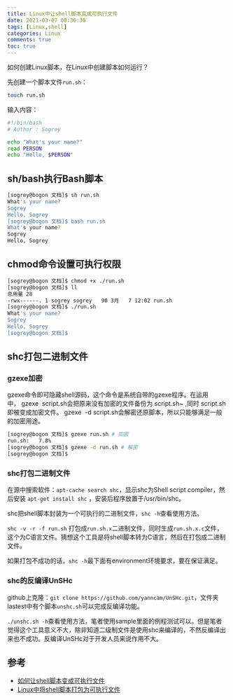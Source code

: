 ```yaml
---
title: Linux中让shell脚本变成可执行文件
date: 2021-03-07 00:36:36
tags: [Linux,shell]
categories: Linux
comments: true
toc: true
---
```


如何创建Linux脚本，在Linux中创建脚本如何运行？

<!--more-->

先创建一个脚本文件`run.sh`：
``` bash
touch run.sh
```
输入内容：
``` bash
#!/bin/bash
# Author : Sogrey

echo "What's your name?"
read PERSON
echo "Hello, $PERSON"
```

## sh/bash执行Bash脚本

``` bash
[sogrey@bogon 文档]$ sh run.sh
What's your name?
Sogrey
Hello, Sogrey
[sogrey@bogon 文档]$ bash run.sh
What's your name?
Sogrey
Hello, Sogrey
```

## chmod命令设置可执行权限
``` bash
[sogrey@bogon 文档]$ chmod +x ./run.sh
[sogrey@bogon 文档]$ ll
总用量 28
-rwx------. 1 sogrey sogrey   90 3月   7 12:02 run.sh
[sogrey@bogon 文档]$ ./run.sh
What's your name?
Sogrey
Hello, Sogrey
[sogrey@bogon 文档]$ 
```
## shc打包二进制文件

### gzexe加密

gzexe命令即可隐藏shell源码，这个命令是系统自带的gzexe程序。在运用中， gzexe  script.sh会把原来没有加密的文件备份为 script.sh~ ,同时 script.sh 即被变成加密文件。 gzexe  -d script.sh会解密还原脚本，所以只能够满足一般的加密用途。

``` bash
[sogrey@bogon 文档]$ gzexe run.sh # 加密
run.sh:	  7.8%
[sogrey@bogon 文档]$ gzexe -d run.sh # 解密
[sogrey@bogon 文档]$ 
```

### shc打包二进制文件

在源中搜索软件：`apt-cache search shc`，显示shc为Shell script compiler，然后安装 `apt-get install shc` ，安装后程序放置于/usr/bin/shc。

shc把shell脚本封装为一个可执行的二进制文件，`shc -h`查看使用方法。

`shc -v -r -f run.sh` 打包成`run.sh.x`二进制文件，同时生成`run.sh.x.c`文件，这个为C语言文件。猜想这个工具是将shell脚本转为C语言，然后在打包成二进制文件。

如果打包不成功的话，`shc -h`最下面有environment环境要求，要在保证满足。

### shc的反编译UnSHc

github上克隆：`git clone https://github.com/yanncam/UnSHc.git`，文件夹lastest中有个脚本`unshc.sh`可以完成反编译功能。

`./unshc.sh -h`查看使用方法，笔者使用sample里面的例程测试可以。但是笔者觉得这个工具意义不大，除非知道二级制文件是使用shc来编译的，不然反编译出来也不成功。反编译UnSHc对于开发人员来说作用不大。

## 参考

- [如何让shell脚本变成可执行文件](https://www.jianshu.com/p/69ce43a5c355)
- [Linux中将shell脚本打包为可执行文件](https://www.jianshu.com/p/fae2e9b1d1f6)
